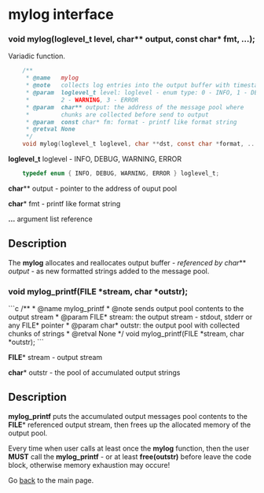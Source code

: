 
# mylog interface

<h3>void mylog(loglevel_t level, char** output, const char* fmt, ...);</h3>

Variadic function.

```c
    /**
     * @name   mylog
     * @note   collects log entries into the output buffer with timestamp and loglevel info
     * @param  loglevel_t level: loglevel - enum type: 0 - INFO, 1 - DEBUG
     *         2 - WARNING, 3 - ERROR
     * @param  char** output: the address of the message pool where
     *         chunks are collected before send to output    
     * @param  const char* fm: format - printf like format string
     * @retval None
     */
    void mylog(loglevel_t loglevel, char **dst, const char *format, ...);
```

**loglevel_t** loglevel - INFO, DEBUG, WARNING, ERROR

```c
    typedef enum { INFO, DEBUG, WARNING, ERROR } loglevel_t;
```

**char**** output - pointer to the address of ouput pool

**char*** fmt - printf like format string

**...** argument list reference

<h2>Description</h2>

The **mylog** allocates and reallocates output buffer - *referenced by char*** *output* - as new formatted strings added to the message pool.

<h3>void mylog_printf(FILE *stream, char *outstr);</h3>
```c
    /**
     * @name   mylog_printf
     * @note   sends output pool contents to the output stream
     * @param  FILE* stream: the output stream - stdout, stderr or any FILE* pointer
     * @param  char* outstr: the output pool with collected chunks of strings
     * @retval None
     */
    void mylog_printf(FILE *stream, char *outstr);
```

**FILE*** stream - output stream

**char*** outstr - the pool of accumulated output strings

<h2>Description</h2>

**mylog_printf** puts the accumulated output messages pool contents to the **FILE*** referenced output stream, then frees up the allocated memory of the output pool.

Every time when user calls at least once the **mylog** function, then the user **MUST** call the **mylog_printf** - or at least **free(outstr)** before leave the code block, otherwise memory exhaustion may occure!

Go [back](../README.md) to the main page.

